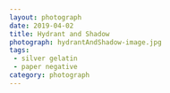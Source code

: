 ```yaml
---
layout: photograph
date: 2019-04-02
title: Hydrant and Shadow
photograph: hydrantAndShadow-image.jpg
tags: 
 - silver gelatin
 - paper negative
category: photograph
---
```




